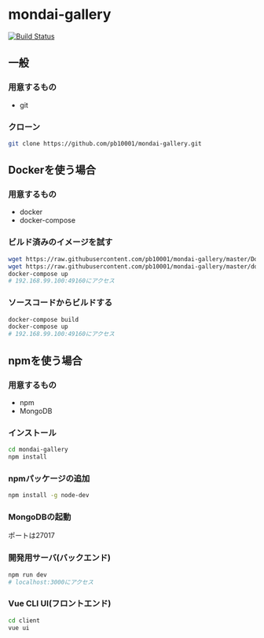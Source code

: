 # mondai-gallery
[![Build Status](https://travis-ci.org/utakata-umigame/mondai-gallery.svg?branch=master)](https://travis-ci.org/utakata-umigame/mondai-gallery)
## 一般
### 用意するもの
- git
### クローン
```bash
git clone https://github.com/pb10001/mondai-gallery.git
```
## Dockerを使う場合
### 用意するもの
- docker
- docker-compose
### ビルド済みのイメージを試す
```bash
wget https://raw.githubusercontent.com/pb10001/mondai-gallery/master/Dockerfile
wget https://raw.githubusercontent.com/pb10001/mondai-gallery/master/docker-compose.yml
docker-compose up
# 192.168.99.100:49160にアクセス
```
### ソースコードからビルドする
```bash
docker-compose build
docker-compose up
# 192.168.99.100:49160にアクセス
```
## npmを使う場合
### 用意するもの
- npm
- MongoDB
### インストール
```bash
cd mondai-gallery
npm install
```
### npmパッケージの追加
```bash
npm install -g node-dev
```
### MongoDBの起動
ポートは27017
### 開発用サーバ(バックエンド)
```bash
npm run dev
# localhost:3000にアクセス
```
### Vue CLI UI(フロントエンド)
```bash
cd client
vue ui
```

